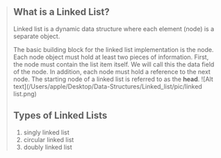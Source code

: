 > ## What is a Linked List?
>
>  Linked list is a dynamic data structure where each element (node) is a separate object. 
>
>
> The basic building block for the linked list implementation is the node. Each node object must hold at least two pieces of information. First, the node must contain the list item itself. We will call this the data field of the node. In addition, each node must hold a reference to the next node. The starting node of a linked list is referred to as the **head**.
> ![Alt text](/Users/apple/Desktop/Data-Structures/Linked_list/pic/linked list.png)
>
>## Types of Linked Lists
>
> 1.   singly linked list          
> 2.   circular linked list 
> 3.   doubly linked list
> 
>  
>     